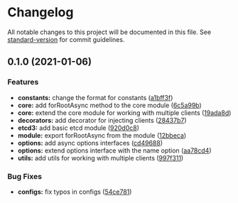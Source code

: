 # Changelog

All notable changes to this project will be documented in this file. See [standard-version](https://github.com/conventional-changelog/standard-version) for commit guidelines.

## 0.1.0 (2021-01-06)


### Features

* **constants:** change the format for constants ([a1bff3f](https://github.com/aleksandryackovlev/nestjs-etcd/commit/a1bff3fa2671db487db2b8fc7a5652a83c2dadba))
* **core:** add forRootAsync method to the core module ([6c5a99b](https://github.com/aleksandryackovlev/nestjs-etcd/commit/6c5a99b26c66be469a080f37b8e348e978984a4d))
* **core:** extend the core module for working with multiple clients ([19ada8d](https://github.com/aleksandryackovlev/nestjs-etcd/commit/19ada8d6b92bc2c72919fdc03790c3e401b87185))
* **decorators:** add decorator for injecting clients ([28437b7](https://github.com/aleksandryackovlev/nestjs-etcd/commit/28437b7fee64f6f997b2c44f0ea820feebfb4945))
* **etcd3:** add basic etcd module ([920d0c8](https://github.com/aleksandryackovlev/nestjs-etcd/commit/920d0c8e2c7db380dd30aedb0888473d83a6b7e1))
* **module:** export forRootAsync from the module ([12bbeca](https://github.com/aleksandryackovlev/nestjs-etcd/commit/12bbeca3db5d5a7880dd6593cad2e924c4a01dcf))
* **options:** add async options interfaces ([cd49688](https://github.com/aleksandryackovlev/nestjs-etcd/commit/cd496883d83f3b4d66b82e706f01ce7964e401ed))
* **options:** extend options interface with the name option ([aa78cd4](https://github.com/aleksandryackovlev/nestjs-etcd/commit/aa78cd4d1fe7f710bc9c573e13b7d3eff208ab78))
* **utils:** add utils for working with multiple clients ([997f311](https://github.com/aleksandryackovlev/nestjs-etcd/commit/997f311915528f39e71891602314db83d3785de1))


### Bug Fixes

* **configs:** fix typos in configs ([54ce781](https://github.com/aleksandryackovlev/nestjs-etcd/commit/54ce781b859609b3afee528fa281a2543b8d215e))
